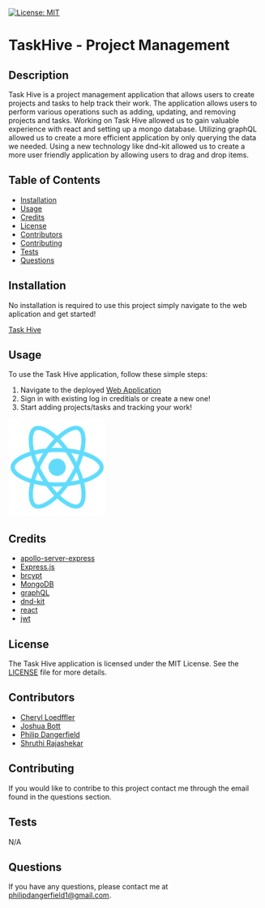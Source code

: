 [![License: MIT](https://img.shields.io/badge/License-MIT-green.svg)](https://opensource.org/licenses/MIT)

# TaskHive - Project Management

## Description
Task Hive is a project management application that allows users to create projects and tasks to help track their work. The application allows users to perform various operations such as adding, updating, and removing projects and tasks. Working on Task Hive allowed us to gain valuable experience with react and setting up a mongo database. Utilizing graphQL allowed us to create a more efficient application by only querying the data we needed. Using a new technology like dnd-kit allowed us to create a more user friendly application by allowing users to drag and drop items.



## Table of Contents

- [Installation](#installation)
- [Usage](#usage)
- [Credits](#credits)
- [License](#license)
- [Contributors](#contributors)
- [Contributing](#contributing)
- [Tests](#tests)
- [Questions](#questions)

## Installation

No installation is required to use this project simply navigate to the web aplication and get started!

[Task Hive](https://task-hive.herokuapp.com/)

## Usage

To use the Task Hive application, follow these simple steps:

1. Navigate to the deployed [Web Application](https://task-hive.herokuapp.com/)
2. Sign in with existing log in creditials or create a new one!
3. Start adding projects/tasks and tracking your work!

![Deployed Screenshot](./client/public/logo192.png)

## Credits

- [apollo-server-express](https://www.npmjs.com/package/apollo-server-express)
- [Express.js](https://expressjs.com/)
- [brcypt](https://www.npmjs.com/package/bcrypt)
- [MongoDB](https://www.mongodb.com/)
- [graphQL](https://graphql.org/learn/)
- [dnd-kit](https://www.npmjs.com/package/@dnd-kit/core)
- [react](https://reactjs.org/)
- [jwt](https://jwt.io/)

## License

The Task Hive application is licensed under the MIT License. See the [LICENSE](LICENSE) file for more details.

## Contributors

- [Cheryl Loedffler](https://github.com/Cheloe)
- [Joshua Bott](https://github.com/josh4got)
- [Philip Dangerfield](https://github.com/pdangerfield)
- [Shruthi Rajashekar](https://github.com/shruthisalimath)

## Contributing

If you would like to contribe to this project contact me through the email found in the questions section.

## Tests

N/A

## Questions

If you have any questions, please contact me at [philipdangerfield1@gmail.com](mailto:philipdangerfield1@gmail.com).